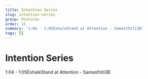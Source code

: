 ```yaml
---
title: Intention Series
slug: intention-series
group: Postures
order: 15
summary: '1:04 - 1:05ExhaleStand at Attention - Samasthiti3B'
tags: []
---
```

# Intention Series

1:04 - 1:05ExhaleStand at Attention - Samasthiti3B
